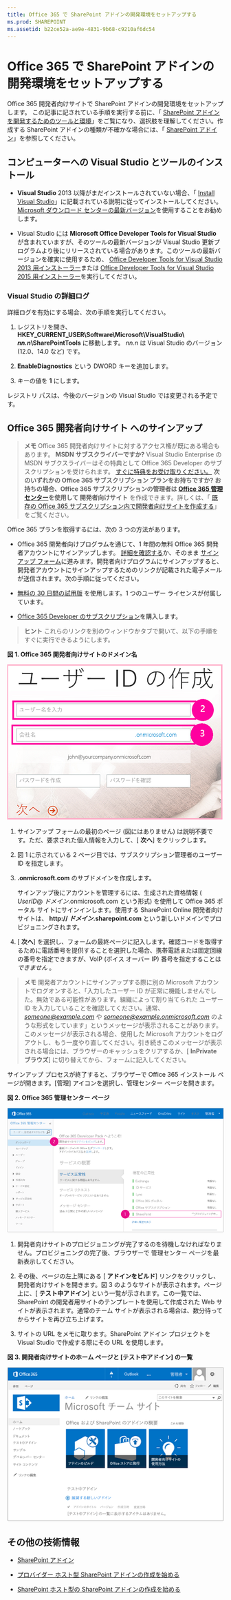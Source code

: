 ```yaml
---
title: Office 365 で SharePoint アドインの開発環境をセットアップする
ms.prod: SHAREPOINT
ms.assetid: b22ce52a-ae9e-4831-9b68-c9210af6dc54
---
```



# Office 365 で SharePoint アドインの開発環境をセットアップする
Office 365 開発者向けサイトで SharePoint アドインの開発環境をセットアップします。
この記事に記されている手順を実行する前に、「 [SharePoint アドインを開発するためのツールと環境](tools-and-environments-for-developing-sharepoint-add-ins.md)」をご覧になり、選択肢を理解してください。作成する SharePoint アドインの種類が不確かな場合には、「 [SharePoint アドイン](sharepoint-add-ins.md)」を参照してください。





## コンピューターへの Visual Studio とツールのインストール
<a name="devenv_vs"> </a>


- **Visual Studio** 2013 以降がまだインストールされていない場合、「 [Install Visual Studio](http://msdn.microsoft.com/library/da049020-cfda-40d7-8ff4-7492772b620f.aspx)」に記載されている説明に従ってインストールしてください。 [ Microsoft ダウンロード センターの最新バージョン](https://www.visualstudio.com/downloads/download-visual-studio-vs)を使用することをお勧めします。


- Visual Studio には **Microsoft Office Developer Tools for Visual Studio** が含まれていますが、そのツールの最新バージョンが Visual Studio 更新プログラムより後にリリースされている場合があります。このツールの最新バージョンを確実に使用するため、 [Office Developer Tools for Visual Studio 2013 用インストーラー](http://aka.ms/OfficeDevToolsForVS2013)または  [Office Developer Tools for Visual Studio 2015 用インストーラー](http://aka.ms/OfficeDevToolsForVS2015)を実行してください。 



### Visual Studio の詳細ログ

詳細ログを有効にする場合、次の手順を実行してください。




1. レジストリを開き、 **HKEY_CURRENT_USER\\Software\\Microsoft\\VisualStudio\\ _nn.n_\\SharePointTools** に移動します。 _nn.n_ は Visual Studio のバージョン (12.0、14.0 など) です。


2. **EnableDiagnostics** という DWORD キーを追加します。


3. キーの値を **1** にします。


レジストリ パスは、今後のバージョンの Visual Studio では変更される予定です。




## Office 365 開発者向けサイト へのサインアップ
<a name="o365_signup"> </a>


> **メモ**
>  Office 365 開発者向けサイトに対するアクセス権が既にある場合もあります。
> **MSDN サブスクライバーですか?** Visual Studio Enterprise の MSDN サブクスライバーはその特典として Office 365 Developer のサブスクリプションを受けられます。 [すぐに特典をお受け取りください。](https://msdn.microsoft.com/subscriptions/manage/default.aspx)
> **次のいずれかの Office 365 サブスクリプション プランをお持ちですか?**
> **お持ちの場合、Office 365 サブスクリプションの管理者は  [Office 365 管理センター](https://portal.microsoftonline.com/admin/default.aspx)を使用して 開発者向けサイト** を作成できます。詳しくは、「 [既存の Office 365 サブスクリプション内で開発者向けサイトを作成する](create-a-developer-site-on-an-existing-office-365-subscription.md)」をご覧ください。 




Office 365 プランを取得するには、次の 3 つの方法があります。 




- Office 365 開発者向けプログラムを通じて、1 年間の無料 Office 365 開発者アカウントにサインアップします。 [詳細を確認する](http://dev.office.com/devprogram)か、そのまま [サインアップ フォーム](https://profile.microsoft.com/RegSysProfileCenter/wizardnp.aspx?wizid=14b845d0-938c-45af-b061-f798fbb4d170)に進みます。開発者向けプログラムにサインアップすると、開発者アカウントにサインアップするためのリンクが記載された電子メールが送信されます。次の手順に従ってください。


-  [無料の 30 日間の試用版](https://portal.microsoftonline.com/Signup/MainSignUp.aspx?OfferId=6881A1CB-F4EB-4db3-9F18-388898DAF510&amp;DL=DEVELOPERPACK) を使用します。1 つのユーザー ライセンスが付属しています。


-  [Office 365 Developer のサブスクリプション](https://portal.microsoftonline.com/Signup/MainSignUp.aspx?OfferId=C69E7747-2566-4897-8CBA-B998ED3BAB88&amp;DL=DEVELOPERPACK)を購入します。 



> **ヒント**
> これらのリンクを別のウィンドウかタブで開いて、以下の手順をすぐに実行できるようにします。 





**図 1. Office 365 開発者向けサイトのドメイン名**








![Office 365 アカウントのサインアップ フォームの 2 ページ目](images/ff384c69-56bf-4ceb-81c3-8b874e2407f0.png)












1. サインアップ フォームの最初のページ (図にはありません) は説明不要です。ただ、要求された個人情報を入力して、[ **次へ**] をクリックします。


2. 図 1 に示されている 2 ページ目では、サブスクリプション管理者のユーザー ID を指定します。


3. **.onmicrosoft.com** のサブドメインを作成します。

    サインアップ後にアカウントを管理するには、生成された資格情報 ( _UserID_@ _ドメイン_.onmicrosoft.com という形式) を使用して Office 365 ポータル サイトにサインインします。使用する SharePoint Online 開発者向けサイトは、 **http:// _ドメイン_.sharepoint.com** という新しいドメインでプロビジョニングされます。


4. [ **次へ**] を選択し、フォームの最終ページに記入します。確認コードを取得するために電話番号を提供することを選択した場合、携帯電話または固定回線の番号を指定できますが、VoIP (ボイス オーバー IP) 番号を指定することは *できません*  。




> **メモ**
> 開発者アカウントにサインアップする際に別の Microsoft アカウントでログオンすると、「入力したユーザー ID が正常に機能しませんでした。無効である可能性があります。組織によって割り当てられた ユーザー ID を入力していることを確認してください。通常、 *someone@example.com*  や *someone@example.onmicrosoft.com*  のような形式をしています」というメッセージが表示されることがあります。
> このメッセージが表示される場合、使用した Microsoft アカウントをログアウトし、もう一度やり直してください。引き続きこのメッセージが表示される場合には、ブラウザーのキャッシュをクリアするか、[ **InPrivate ブラウズ**] に切り替えてから、フォームに記入してください。 




サインアップ プロセスが終了すると、ブラウザーで Office 365 インストール ページが開きます。[管理] アイコンを選択し、管理センター ページを開きます。




**図 2. Office 365 管理センター ページ**








![Office 365 管理センターを示すスクリーン ショット。](images/SP15_Office365AdminInset_border.png)








1. 開発者向けサイトのプロビジョニングが完了するのを待機しなければなりません。プロビジョニングの完了後、ブラウザーで 管理センター ページを最新表示してください。


2. その後、ページの左上隅にある [ **アドインをビルド**] リンクをクリックし、開発者向けサイトを開きます。図 3 のようなサイトが表示されます。ページ上に、[ **テスト中アドイン**] という一覧が示されます。この一覧では、SharePoint の開発者用サイトのテンプレートを使用して作成された Web サイトが表示されます。通常のチーム サイトが表示される場合は、数分待ってからサイトを再び立ち上げます。


3. サイトの URL をメモに取ります。SharePoint アドイン プロジェクトを Visual Studio で作成する際にその URL を使用します。



**図 3. 開発者向けサイトのホーム ページと [テスト中アドイン] の一覧**








![開発者向けサイトのホームページを示すスクリーン ショット。](images/SP15_DeveloperSiteHome_border.png)












## その他の技術情報
<a name="SP15SetupSPO365_bk_addlresources"> </a>


-  [SharePoint アドイン](sharepoint-add-ins.md)


-  [プロバイダー ホスト型 SharePoint アドインの作成を始める](get-started-creating-provider-hosted-sharepoint-add-ins.md)


-  [SharePoint ホスト型の SharePoint アドインの作成を始める](get-started-creating-sharepoint-hosted-sharepoint-add-ins.md)







